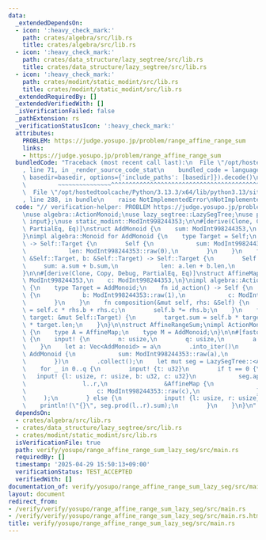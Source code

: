 ```yaml
---
data:
  _extendedDependsOn:
  - icon: ':heavy_check_mark:'
    path: crates/algebra/src/lib.rs
    title: crates/algebra/src/lib.rs
  - icon: ':heavy_check_mark:'
    path: crates/data_structure/lazy_segtree/src/lib.rs
    title: crates/data_structure/lazy_segtree/src/lib.rs
  - icon: ':heavy_check_mark:'
    path: crates/modint/static_modint/src/lib.rs
    title: crates/modint/static_modint/src/lib.rs
  _extendedRequiredBy: []
  _extendedVerifiedWith: []
  _isVerificationFailed: false
  _pathExtension: rs
  _verificationStatusIcon: ':heavy_check_mark:'
  attributes:
    PROBLEM: https://judge.yosupo.jp/problem/range_affine_range_sum
    links:
    - https://judge.yosupo.jp/problem/range_affine_range_sum
  bundledCode: "Traceback (most recent call last):\n  File \"/opt/hostedtoolcache/Python/3.13.3/x64/lib/python3.13/site-packages/onlinejudge_verify/documentation/build.py\"\
    , line 71, in _render_source_code_stat\n    bundled_code = language.bundle(stat.path,\
    \ basedir=basedir, options={'include_paths': [basedir]}).decode()\n          \
    \         ~~~~~~~~~~~~~~~^^^^^^^^^^^^^^^^^^^^^^^^^^^^^^^^^^^^^^^^^^^^^^^^^^^^^^^^^^^^^^^^^^\n\
    \  File \"/opt/hostedtoolcache/Python/3.13.3/x64/lib/python3.13/site-packages/onlinejudge_verify/languages/rust.py\"\
    , line 288, in bundle\n    raise NotImplementedError\nNotImplementedError\n"
  code: "// verification-helper: PROBLEM https://judge.yosupo.jp/problem/range_affine_range_sum\n\
    \nuse algebra::ActionMonoid;\nuse lazy_segtree::LazySegTree;\nuse proconio::{fastout,\
    \ input};\nuse static_modint::ModInt998244353;\n\n#[derive(Clone, Copy, Debug,\
    \ PartialEq, Eq)]\nstruct AddMonoid {\n    sum: ModInt998244353,\n    len: ModInt998244353,\n\
    }\nimpl algebra::Monoid for AddMonoid {\n    type Target = Self;\n    fn id_element()\
    \ -> Self::Target {\n        Self {\n            sum: ModInt998244353::raw(0),\n\
    \            len: ModInt998244353::raw(0),\n        }\n    }\n    fn binary_operation(a:\
    \ &Self::Target, b: &Self::Target) -> Self::Target {\n        Self {\n       \
    \     sum: a.sum + b.sum,\n            len: a.len + b.len,\n        }\n    }\n\
    }\n\n#[derive(Clone, Copy, Debug, PartialEq, Eq)]\nstruct AffineMap {\n    b:\
    \ ModInt998244353,\n    c: ModInt998244353,\n}\nimpl algebra::Action for AffineMap\
    \ {\n    type Target = AddMonoid;\n    fn id_action() -> Self {\n        Self\
    \ {\n            b: ModInt998244353::raw(1),\n            c: ModInt998244353::raw(0),\n\
    \        }\n    }\n    fn composition(&mut self, rhs: &Self) {\n        self.c\
    \ = self.c * rhs.b + rhs.c;\n        self.b *= rhs.b;\n    }\n    fn apply(&self,\
    \ target: &mut Self::Target) {\n        target.sum = self.b * target.sum + self.c\
    \ * target.len;\n    }\n}\n\nstruct AffineRangeSum;\nimpl ActionMonoid for AffineRangeSum\
    \ {\n    type A = AffineMap;\n    type M = AddMonoid;\n}\n\n#[fastout]\nfn main()\
    \ {\n    input! {\n        n: usize,\n        q: usize,\n        a: [u32; n],\n\
    \    }\n    let a: Vec<AddMonoid> = a\n        .into_iter()\n        .map(|a|\
    \ AddMonoid {\n            sum: ModInt998244353::raw(a),\n            len: ModInt998244353::raw(1),\n\
    \        })\n        .collect();\n    let mut seg = LazySegTree::<AffineRangeSum>::from(a);\n\
    \    for _ in 0..q {\n        input! {t: u32}\n        if t == 0 {\n         \
    \   input! {l: usize, r: usize, b: u32, c: u32}\n            seg.apply_range(\n\
    \                l..r,\n                &AffineMap {\n                    b: ModInt998244353::raw(b),\n\
    \                    c: ModInt998244353::raw(c),\n                },\n       \
    \     );\n        } else {\n            input! {l: usize, r: usize}\n        \
    \    println!(\"{}\", seg.prod(l..r).sum);\n        }\n    }\n}\n"
  dependsOn:
  - crates/algebra/src/lib.rs
  - crates/data_structure/lazy_segtree/src/lib.rs
  - crates/modint/static_modint/src/lib.rs
  isVerificationFile: true
  path: verify/yosupo/range_affine_range_sum_lazy_seg/src/main.rs
  requiredBy: []
  timestamp: '2025-04-29 15:50:13+09:00'
  verificationStatus: TEST_ACCEPTED
  verifiedWith: []
documentation_of: verify/yosupo/range_affine_range_sum_lazy_seg/src/main.rs
layout: document
redirect_from:
- /verify/verify/yosupo/range_affine_range_sum_lazy_seg/src/main.rs
- /verify/verify/yosupo/range_affine_range_sum_lazy_seg/src/main.rs.html
title: verify/yosupo/range_affine_range_sum_lazy_seg/src/main.rs
---
```

